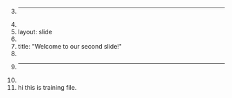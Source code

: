 3.	---
4.	
5.	layout: slide
6.	
7.	title: "Welcome to our second slide!"
8.	
9.	---
10.	
11.	hi this is training file.

